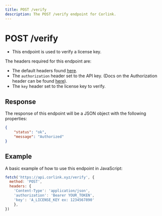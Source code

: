 ```yaml
---
title: POST /verify
description: The POST /verify endpoint for Corlink.
---
```


# POST /verify

- This endpoint is used to verify a license key. 

The headers required for this endpoint are:
- The default headers found [here](/api/introduction#content-types).
- The `authorization` header set to the API key. (Docs on the Authorization header can be found [here](/api/introduction#authentication)).
- The `key` header set to the license key to verify.

## Response

The response of this endpoint will be a JSON object with the following properties:

```json 
{
    "status": "ok",
    "message": "Authorized"
}
```

## Example

A basic example of how to use this endpoint in JavaScript:

```javascript 
fetch('https://api.corlink.xyz/verify', {
  method: 'POST',
  headers: {
    'Content-Type': 'application/json',
    'authorization': 'Bearer YOUR_TOKEN',
    'key': 'A_LICENSE_KEY ex: 1234567890'
    },
})
```
